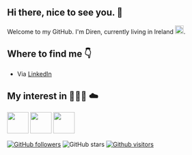 ## Hi there, nice to see you. :wave:

Welcome to my GitHub.
I'm Diren, currently living in Ireland <img src="https://hatscripts.github.io/circle-flags/flags/ie.svg" width="20">.


## Where to find me :point_down:

- Via [LinkedIn](https://www.linkedin.com/in/direnakkocdemir)

## My interest in  👩🏻‍💻 :cloud:

<code><img height="50" src="https://www.vectorlogo.zone/logos/serverless/serverless-ar21.svg"></code>
<code><img height="50" src="https://www.vectorlogo.zone/logos/javascript/javascript-ar21.svg"></code>
<code><img height="50" src="https://www.vectorlogo.zone/logos/python/python-horizontal.svg"></code>


[![GitHub followers](https://img.shields.io/github/followers/direnakkocdemir?style=social)](https://github.com/direnakkocdemir?tab=followers)
![GitHub stars](https://img.shields.io/github/stars/direnakkocdemir?style=social)
[![Github visitors](https://visitor-badge.glitch.me/badge?page_id=direnakkocdemir.visitor-badge)](https://GitHub.com/direnakkocdemir/StrapDown.js/stargazers/)